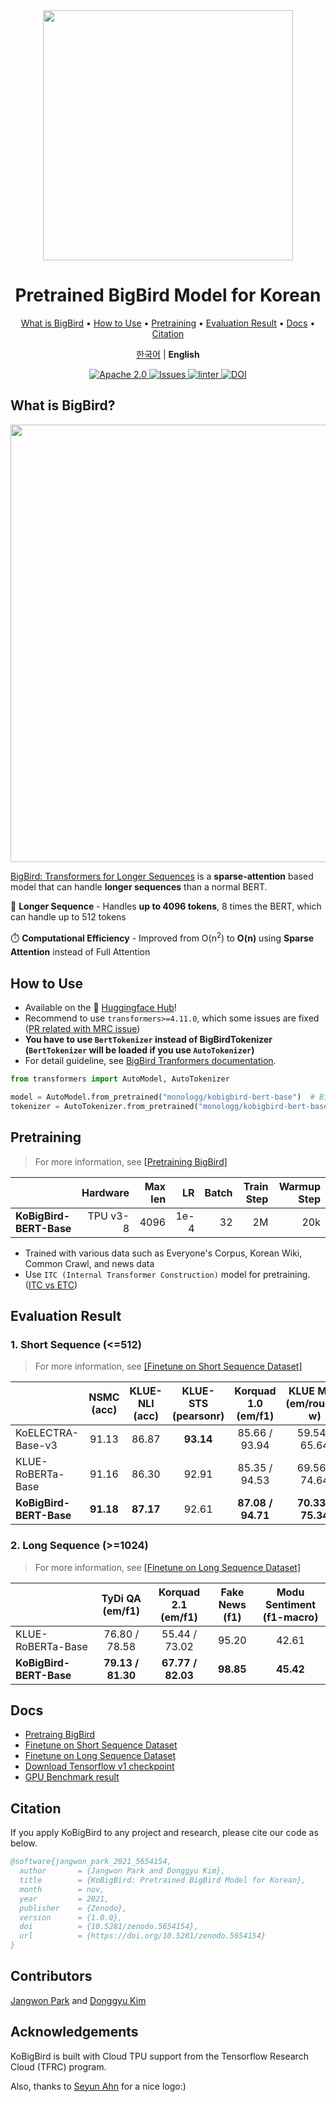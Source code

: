 <div align="center">

<img src="https://github.com/monologg/KoBigBird/raw/master/.github/images/kobigbird-logo.png" width="400px">

<h1>Pretrained BigBird Model for Korean</h1>

<p align="center">
  <a href="#what-is-bigbird">What is BigBird</a> •
  <a href="#how-to-use">How to Use</a> •
  <a href="#pretraining">Pretraining</a> •
  <a href="#evaluation-result">Evaluation Result</a> •
  <a href="#docs">Docs</a> •
  <a href="#citation">Citation</a>
</p>

<p>
    <a href="README.md">한국어</a> |
    <b>English</b>
</p>

<p align="center">
    <a href="https://github.com/monologg/KoBigBird/blob/master/LICENSE">
        <img alt="Apache 2.0" src="https://img.shields.io/badge/license-Apache%202.0-yellow.svg">
    </a>
    <a href="https://github.com/monologg/KoBigBird/issues">
        <img alt="Issues" src="https://img.shields.io/github/issues/monologg/KoBigBird">
    </a>
    <a href="https://github.com/monologg/KoBigBird/actions/workflows/linter.yml">
        <img alt="linter" src="https://github.com/monologg/KoBigBird/actions/workflows/linter.yml/badge.svg">
    </a>
    <a href="https://zenodo.org/badge/latestdoi/421821899">
        <img alt="DOI" src="https://zenodo.org/badge/421821899.svg">
    </a>
</p>

</div>

## What is BigBird?

<img width="700px" src="https://github.com/monologg/KoBigBird/raw/master/.github/images/sparse-attention.png">

[BigBird: Transformers for Longer Sequences](https://arxiv.org/abs/2007.14062) is a **sparse-attention** based model that can handle **longer sequences** than a normal BERT.

🦅 **Longer Sequence** - Handles **up to 4096 tokens**, 8 times the BERT, which can handle up to 512 tokens

⏱️ **Computational Efficiency** - Improved from O(n<sup>2</sup>) to <b>O(n)</b> using **Sparse Attention** instead of Full Attention

## How to Use

- Available on the 🤗 [Huggingface Hub](https://huggingface.co/monologg/kobigbird-bert-base)!
- Recommend to use `transformers>=4.11.0`, which some issues are fixed ([PR related with MRC issue](https://github.com/huggingface/transformers/pull/13143))
- **You have to use `BertTokenizer` instead of BigBirdTokenizer (`BertTokenizer` will be loaded if you use `AutoTokenizer`)**
- For detail guideline, see [BigBird Tranformers documentation](https://huggingface.co/transformers/model_doc/bigbird.html).

```python
from transformers import AutoModel, AutoTokenizer

model = AutoModel.from_pretrained("monologg/kobigbird-bert-base")  # BigBirdModel
tokenizer = AutoTokenizer.from_pretrained("monologg/kobigbird-bert-base")  # BertTokenizer
```

## Pretraining

> For more information, see [[Pretraining BigBird]](pretrain/README_EN.md)

|                         | Hardware | Max len |   LR | Batch | Train Step | Warmup Step |
| :---------------------- | -------: | ------: | ---: | ----: | ---------: | ----------: |
| **KoBigBird-BERT-Base** | TPU v3-8 |    4096 | 1e-4 |    32 |         2M |         20k |

- Trained with various data such as Everyone's Corpus, Korean Wiki, Common Crawl, and news data
- Use `ITC (Internal Transformer Construction)` model for pretraining. ([ITC vs ETC](https://huggingface.co/blog/big-bird#itc-vs-etc))

## Evaluation Result

### 1. Short Sequence (<=512)

> For more information, see [[Finetune on Short Sequence Dataset]](docs/short_seq_evaluation_en.md)

|                         | NSMC<br>(acc) | KLUE-NLI<br>(acc) | KLUE-STS<br>(pearsonr) | Korquad 1.0<br>(em/f1) | KLUE MRC<br>(em/rouge-w) |
| :---------------------- | :-----------: | :---------------: | :--------------------: | :--------------------: | :----------------------: |
| KoELECTRA-Base-v3       |     91.13     |       86.87       |       **93.14**        |     85.66 / 93.94      |      59.54 / 65.64       |
| KLUE-RoBERTa-Base       |     91.16     |       86.30       |         92.91          |     85.35 / 94.53      |      69.56 / 74.64       |
| **KoBigBird-BERT-Base** |   **91.18**   |     **87.17**     |         92.61          |   **87.08 / 94.71**    |    **70.33 / 75.34**     |

### 2. Long Sequence (>=1024)

> For more information, see [[Finetune on Long Sequence Dataset]](finetune/README_EN.md)

|                         | TyDi QA<br/>(em/f1) | Korquad 2.1<br/>(em/f1) | Fake News<br/>(f1) | Modu Sentiment<br/>(f1-macro) |
| :---------------------- | :-----------------: | :---------------------: | :----------------: | :---------------------------: |
| KLUE-RoBERTa-Base       |    76.80 / 78.58    |      55.44 / 73.02      |       95.20        |             42.61             |
| **KoBigBird-BERT-Base** |  **79.13 / 81.30**  |    **67.77 / 82.03**    |     **98.85**      |           **45.42**           |

## Docs

- [Pretraing BigBird](pretrain/README_EN.md)
- [Finetune on Short Sequence Dataset](docs/short_seq_evaluation_en.md)
- [Finetune on Long Sequence Dataset](finetune/README_EN.md)
- [Download Tensorflow v1 checkpoint](docs/download_tfv1_ckpt.md)
- [GPU Benchmark result](docs/gpu_benchmark.md)

## Citation

If you apply KoBigBird to any project and research, please cite our code as below.

```bibtex
@software{jangwon_park_2021_5654154,
  author       = {Jangwon Park and Donggyu Kim},
  title        = {KoBigBird: Pretrained BigBird Model for Korean},
  month        = nov,
  year         = 2021,
  publisher    = {Zenodo},
  version      = {1.0.0},
  doi          = {10.5281/zenodo.5654154},
  url          = {https://doi.org/10.5281/zenodo.5654154}
}
```

## Contributors

[Jangwon Park](https://github.com/monologg) and [Donggyu Kim](https://github.com/donggyukimc)

## Acknowledgements

KoBigBird is built with Cloud TPU support from the Tensorflow Research Cloud (TFRC) program.

Also, thanks to [Seyun Ahn](https://www.instagram.com/ahnsy13) for a nice logo:)
